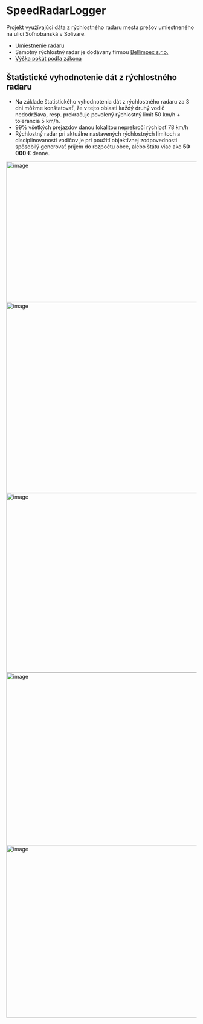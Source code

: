 # SpeedRadarLogger

Projekt využívajúci dáta z rýchlostného radaru mesta prešov umiestneného na ulici Soľnobanská v Solivare.

- [Umiestnenie radaru](https://maps.app.goo.gl/C8tVr3E4f2CFyEDU6)
- Samotný rýchlostný radar je dodávany firmou [Bellimpex s.r.o.](https://www.bellimpex.sk/produkty.html)
- [Výška pokút podľa zákona](./docs/pokuty.md)

## Štatistické vyhodnotenie dát z rýchlostného radaru

- Na základe štatistického vyhodnotenia dát z rýchlostného radaru za 3 dni môžme konštatovať, že v tejto oblasti každý druhý vodič nedodržiava, resp. prekračuje povolený rýchlostný limit 50 km/h + tolerancia 5 km/h.
- 99% všetkých prejazdov danou lokalitou neprekročí rýchlosť 78 km/h</li>
- Rýchlostný radar pri aktuálne nastavených rýchlostných limitoch a disciplinovanosti vodičov je pri použití objektívnej zodpovednosti spôsobilý generovať príjem do rozpočtu obce, alebo štátu viac ako **50 000 €** denne.


<img width="1344" height="371" alt="image" src="https://github.com/user-attachments/assets/97f2a9e9-1464-4bbf-9671-45a08b1812c5" />

<img width="973" height="504" alt="image" src="https://github.com/user-attachments/assets/24b2307f-8089-4412-bedc-aa1dfee44bb3" />

<img width="1057" height="474" alt="image" src="https://github.com/user-attachments/assets/0b2a7529-0b9c-4c58-aa2a-2ad9608f4aaa" />

<img width="937" height="456" alt="image" src="https://github.com/user-attachments/assets/7b7944bb-49d7-484d-853b-2b2f118d4a6e" />

<img width="937" height="456" alt="image" src="https://github.com/user-attachments/assets/d1492967-7c4f-4d84-9502-7951823980d0" />


